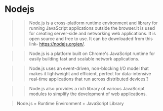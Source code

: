 # Nodejs

>> Node.js is a cross-platform runtime environment and library for running JavaScript applications outside the browser.It is used for 
>> creating server-side and networking web applications. It is open source and free to use. It can be downloaded from this link- https://nodejs.org/en/.

>> Node.js is a platform built on Chrome's JavaScript runtime for easily building fast and scalable network applications. 

>> Node.js uses an event-driven, non-blocking I/O model that makes it lightweight and efficient, perfect for data-intensive 
real-time applications that run across distributed devices.?

>> Node.js also provides a rich library of various JavaScript modules to simplify the development of web applications.

> Node.js = Runtime Environment + JavaScript Library

